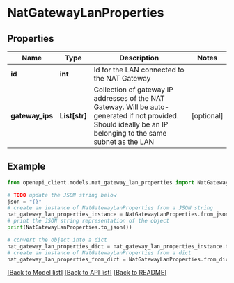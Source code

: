 # NatGatewayLanProperties


## Properties

Name | Type | Description | Notes
------------ | ------------- | ------------- | -------------
**id** | **int** | Id for the LAN connected to the NAT Gateway | 
**gateway_ips** | **List[str]** | Collection of gateway IP addresses of the NAT Gateway. Will be auto-generated if not provided. Should ideally be an IP belonging to the same subnet as the LAN | [optional] 

## Example

```python
from openapi_client.models.nat_gateway_lan_properties import NatGatewayLanProperties

# TODO update the JSON string below
json = "{}"
# create an instance of NatGatewayLanProperties from a JSON string
nat_gateway_lan_properties_instance = NatGatewayLanProperties.from_json(json)
# print the JSON string representation of the object
print(NatGatewayLanProperties.to_json())

# convert the object into a dict
nat_gateway_lan_properties_dict = nat_gateway_lan_properties_instance.to_dict()
# create an instance of NatGatewayLanProperties from a dict
nat_gateway_lan_properties_from_dict = NatGatewayLanProperties.from_dict(nat_gateway_lan_properties_dict)
```
[[Back to Model list]](../README.md#documentation-for-models) [[Back to API list]](../README.md#documentation-for-api-endpoints) [[Back to README]](../README.md)


